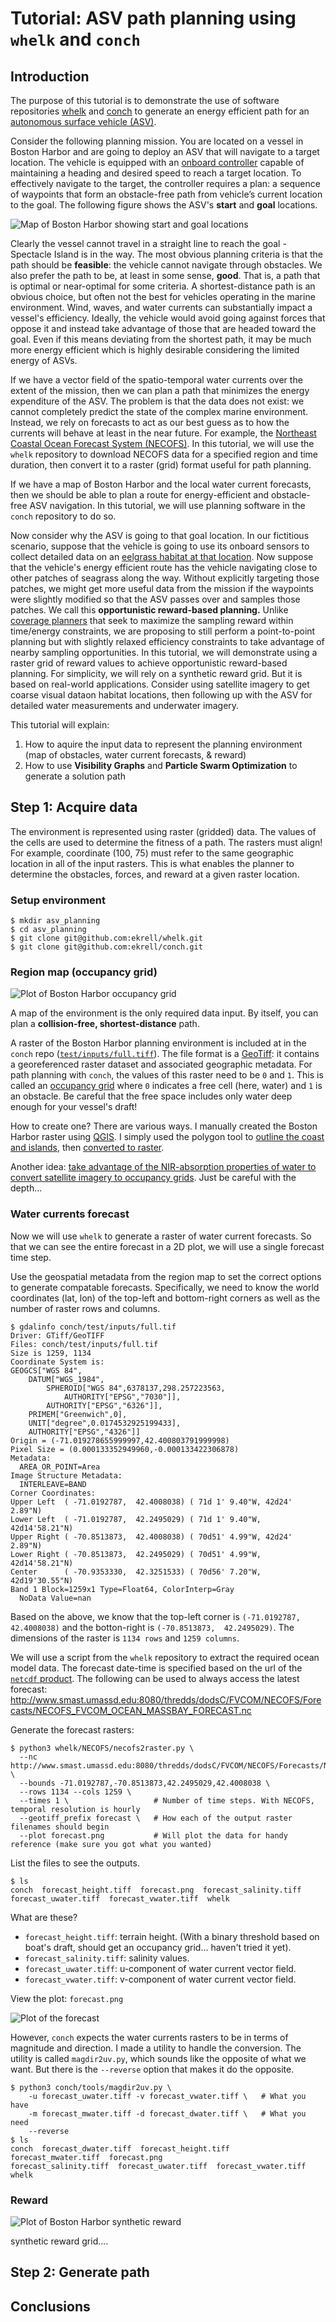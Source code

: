 # Tutorial: ASV path planning using `whelk` and `conch`

## Introduction

The purpose of this tutorial is to demonstrate the use of software repositories [whelk](https://github.com/ekrell/whelk) and [conch](https://github.com/ekrell/conch) to generate an energy efficient path for an [autonomous surface vehicle (ASV)](https://www.sciencedirect.com/topics/earth-and-planetary-sciences/surface-vehicle). 

Consider the following planning mission. You are located on a vessel in Boston Harbor and are going to deploy an ASV that will navigate to a target location. The vehicle is equipped with an [onboard controller](https://www.hindawi.com/journals/mpe/2018/7371829/) capable of maintaining a heading and desired speed to reach a target location. To effectively navigate to the target, the controller requires a plan: a sequence of waypoints that form an obstacle-free path from vehicle’s current location to the goal. The following figure shows the ASV's **start** and **goal** locations. 

![Map of Boston Harbor showing start and goal locations](figures/boston_harbor_task.png)

Clearly the vessel cannot travel in a straight line to reach the goal - Spectacle Island is in the way. 
The most obvious planning criteria is that the path should be **feasible**: the vehicle cannot navigate through obstacles. 
We also prefer the path to be, at least in some sense, **good**. That is, a path that is optimal or near-optimal for some criteria. 
A shortest-distance path is an obvious choice, but often not the best for vehicles operating in the marine environment. 
Wind, waves, and water currents can substantially impact a vessel's efficiency. 
Ideally, the vehicle would avoid going against forces that oppose it and instead take advantage of those that are headed toward the goal. 
Even if this means deviating from the shortest path, it may be much more energy efficient which is highly desirable considering the limited energy of ASVs. 

If we have a vector field of the spatio-temporal water currents over the extent of the mission, then we can plan a path that minimizes the energy expenditure of the ASV. The problem is that the data does not exist: we cannot completely predict the state of the complex marine environment. Instead, we rely on forecasts to act as our best guess as to how the currents will behave at least in the near future. For example, the [Northeast Coastal Ocean Forecast System (NECOFS)](http://fvcom.smast.umassd.edu/necofs/). In this tutorial, we will use the `whelk` repository to download NECOFS data for a specified region and time duration, then convert it to a raster (grid) format useful for path planning. 

If we have a map of Boston Harbor and the local water current forecasts, then we should be able to plan a route for energy-efficient and obstacle-free ASV navigation. In this tutorial, we will use planning software in the `conch` repository to do so. 

Now consider why the ASV is going to that goal location. In our fictitious scenario, suppose that the vehicle is going to use its onboard sensors to collect detailed data on an [eelgrass habitat at that location](http://oceans.mit.edu/news/featured-stories/mit-sea-grass-work-featured-york-times.html). Now suppose that the vehicle's energy efficient route has the vehicle navigating close to other patches of seagrass along the way. Without explicitly targeting those patches, we might get more useful data from the mission if the waypoints were slightly modified so that the ASV passes over and samples those patches. We call this **opportunistic reward-based planning.** Unlike [coverage planners](https://www.researchgate.net/publication/221071829_Towards_marine_bloom_trajectory_prediction_for_AUV_mission_planning) that seek to maximize the sampling reward within time/energy constraints, we are proposing to still perform a point-to-point planning but with slightly relaxed efficiency constraints to take advantage of nearby sampling opportunities. In this tutorial, we will demonstrate using a raster grid of reward values to achieve opportunistic reward-based planning. For simplicity, we will rely on a synthetic reward grid. But it is based on real-world applications. Consider using satellite imagery to get coarse visual dataon habitat locations, then following up with the ASV for detailed water measurements and underwater imagery. 

This tutorial will explain:

1. How to aquire the input data to represent the planning environment (map of obstacles, water current forecasts, & reward)
2. How to use **Visibility Graphs** and **Particle Swarm Optimization** to generate a solution path

## Step 1: Acquire data 

The environment is represented using raster (gridded) data. 
The values of the cells are used to determine the fitness of a path.
The rasters must align! For example, coordinate (100, 75) must refer
to the same geographic location in all of the input rasters. 
This is what enables the planner to determine the obstacles, forces, 
and reward at a given raster location. 

### Setup environment

    $ mkdir asv_planning
    $ cd asv_planning
    $ git clone git@github.com:ekrell/whelk.git
    $ git clone git@github.com:ekrell/conch.git

### Region map (occupancy grid)

![Plot of Boston Harbor occupancy grid](figures/boston_harbor_region.png)

A map of the environment is the only required data input. 
By itself, you can plan a **collision-free, shortest-distance** path. 

A raster of the Boston Harbor planning environment is included at in the `conch` repo ([`test/inputs/full.tiff`](test/inputs/full.tif)).
The file format is a [GeoTiff](https://www.loc.gov/preservation/digital/formats/fdd/fdd000279.shtml): 
it contains a georeferenced raster dataset and associated geographic metadata. 
For path planning with `conch`, the values of this raster need to be `0` and `1`. 
This is called an [occupancy grid](https://en.wikipedia.org/wiki/Occupancy_grid_mapping)
where `0` indicates a free cell (here, water) and `1` is an obstacle. 
Be careful that the free space includes only water deep enough for your vessel's draft!

How to create one? There are various ways. I manually created the Boston Harbor raster using [QGIS](https://www.qgis.org/en/site/).
I simply used the polygon tool to [outline the coast and islands](https://docs.qgis.org/2.14/en/docs/training_manual/create_vector_data/create_new_vector.html), then [converted to raster](https://docs.qgis.org/2.8/en/docs/user_manual/processing_algs/gdalogr/gdal_conversion/rasterize.html).

Another idea: [take advantage of the NIR-absorption properties of water to convert satellite imagery to occupancy grids](https://github.com/ekrell/nir2watermap). Just be careful with the depth...


### Water currents forecast

Now we will use `whelk` to generate a raster of water current forecasts. 
So that we can see the entire forecast in a 2D plot, we will use a single forecast time step.

Use the geospatial metadata from the region map to set the correct options
to generate compatable forecasts. Specifically, we need to know the world
coordinates (lat, lon) of the top-left and bottom-right corners as well as
the number of raster rows and columns. 

    $ gdalinfo conch/test/inputs/full.tif
    Driver: GTiff/GeoTIFF
    Files: conch/test/inputs/full.tif
    Size is 1259, 1134
    Coordinate System is:
    GEOGCS["WGS 84",
        DATUM["WGS_1984",
            SPHEROID["WGS 84",6378137,298.257223563,
                AUTHORITY["EPSG","7030"]],
            AUTHORITY["EPSG","6326"]],
        PRIMEM["Greenwich",0],
        UNIT["degree",0.0174532925199433],
        AUTHORITY["EPSG","4326"]]
    Origin = (-71.019278655999997,42.400803791999998)
    Pixel Size = (0.000133352949960,-0.000133422306878)
    Metadata:
      AREA_OR_POINT=Area
    Image Structure Metadata:
      INTERLEAVE=BAND
    Corner Coordinates:
    Upper Left  ( -71.0192787,  42.4008038) ( 71d 1' 9.40"W, 42d24' 2.89"N)
    Lower Left  ( -71.0192787,  42.2495029) ( 71d 1' 9.40"W, 42d14'58.21"N)
    Upper Right ( -70.8513873,  42.4008038) ( 70d51' 4.99"W, 42d24' 2.89"N)
    Lower Right ( -70.8513873,  42.2495029) ( 70d51' 4.99"W, 42d14'58.21"N)
    Center      ( -70.9353330,  42.3251533) ( 70d56' 7.20"W, 42d19'30.55"N)
    Band 1 Block=1259x1 Type=Float64, ColorInterp=Gray
      NoData Value=nan
 
Based on the above, we know that the top-left corner is `(-71.0192787,  42.4008038)`
and the botton-right is `(-70.8513873,  42.2495029)`. The dimensions of the raster
is `1134 rows` and `1259 columns`. 

We will use a script from the `whelk` repository to extract the required ocean model data. 
The forecast date-time is specified based on the url of the [`netcdf` product](http://www.smast.umassd.edu:8080/thredds/catalog.html).
The following can be used to always access the latest forecast: http://www.smast.umassd.edu:8080/thredds/dodsC/FVCOM/NECOFS/Forecasts/NECOFS_FVCOM_OCEAN_MASSBAY_FORECAST.nc 

Generate the forecast rasters: 

    $ python3 whelk/NECOFS/necofs2raster.py \
      --nc http://www.smast.umassd.edu:8080/thredds/dodsC/FVCOM/NECOFS/Forecasts/NECOFS_FVCOM_OCEAN_MASSBAY_FORECAST.nc \
      --bounds -71.0192787,-70.8513873,42.2495029,42.4008038 \
      --rows 1134 --cols 1259 \
      --times 1 \                   # Number of time steps. With NECOFS, temporal resolution is hourly
      --geotiff_prefix forecast \   # How each of the output raster filenames should begin
      --plot forecast.png           # Will plot the data for handy reference (make sure you got what you wanted)
      
List the files to see the outputs.

    $ ls
    conch  forecast_height.tiff  forecast.png  forecast_salinity.tiff  forecast_uwater.tiff  forecast_vwater.tiff  whelk
  
What are these? 

- `forecast_height.tiff`: terrain height. (With a binary threshold based on boat's draft, should get an occupancy grid... haven't tried it yet).
- `forecast_salinity.tiff`: salinity values. 
- `forecast_uwater.tiff`: u-component of water current vector field.
- `forecast_vwater.tiff`: v-component of water current vector field. 

View the plot: `forecast.png`

![Plot of the forecast](figures/sample_whelk.png)

However, `conch` expects the water currents rasters to be in terms of magnitude and direction. 
I made a utility to handle the conversion. The utility is called `magdir2uv.py`, which sounds
like the opposite of what we want. But there is the `--reverse` option that makes it do the opposite. 

    $ python3 conch/tools/magdir2uv.py \
        -u forecast_uwater.tiff -v forecast_vwater.tiff \   # What you have
        -m forecast_mwater.tiff -d forecast_dwater.tiff \   # What you need
        --reverse
    $ ls
    conch  forecast_dwater.tiff  forecast_height.tiff  forecast_mwater.tiff  forecast.png  
    forecast_salinity.tiff  forecast_uwater.tiff  forecast_vwater.tiff  whelk
    
### Reward

![Plot of Boston Harbor synthetic reward](figures/boston_harbor_reward.png)

synthetic reward grid.... 


## Step 2: Generate path


## Conclusions
